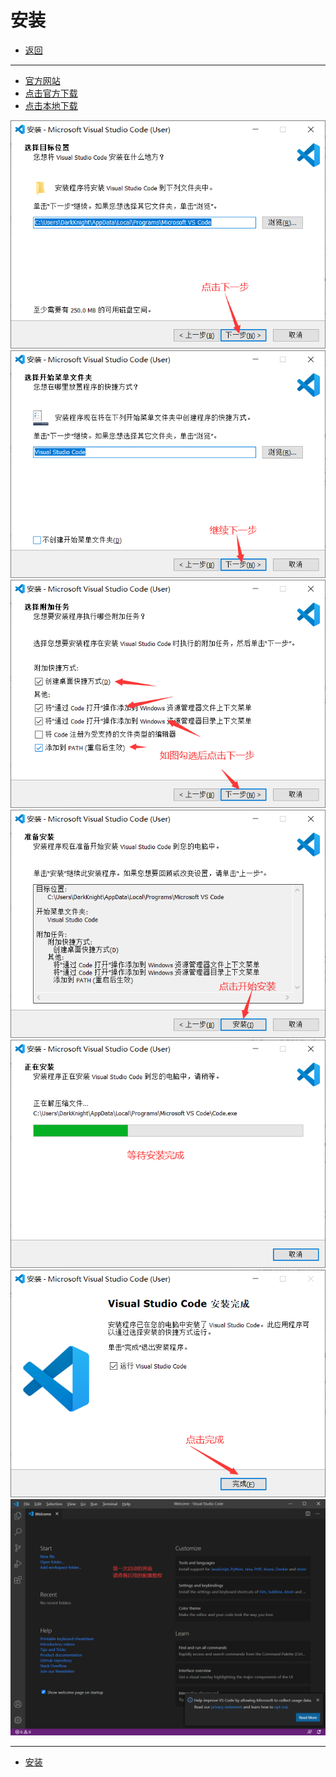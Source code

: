 # 安装

- [返回](./README.md)

---

- [官方网站](https://code.visualstudio.com/)
- [点击官方下载](https://aka.ms/win32-x64-user-stable)
- [点击本地下载](https://media.huhuiyu.top/download/VSCodeUserSetup-x64-1.74.2.exe)

<section class="img-flex-box" >
  <section><img  src="../../images/webfront/vscode-install/vscode-install003.png" alt=""></section>
  <section><img  src="../../images/webfront/vscode-install/vscode-install004.png" alt=""></section>
  <section><img  src="../../images/webfront/vscode-install/vscode-install005.png" alt=""></section>
  <section><img  src="../../images/webfront/vscode-install/vscode-install006.png" alt=""></section>
  <section><img  src="../../images/webfront/vscode-install/vscode-install007.png" alt=""></section>
  <section><img  src="../../images/webfront/vscode-install/vscode-install008.png" alt=""></section>
  <section><img  src="../../images/webfront/vscode-install/vscode-install009.png" alt=""></section>
</section>

---

- [安装](#安装)

<!-- js处理背景和css样式 -->
<script type="module" src="https://huhuiyu.top/js/github.js"></script>
